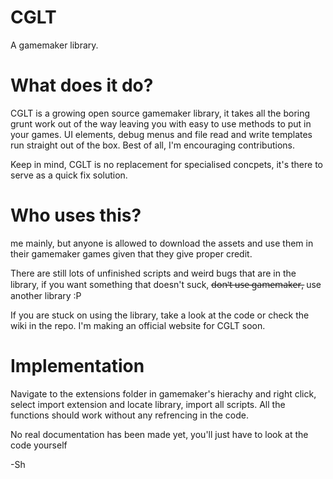 # CGLT
A gamemaker library.

# What does it do?
CGLT is a growing open source gamemaker library, it takes all the boring grunt work out of the way leaving you with easy to use methods to put in your games. UI elements, debug menus and file read and write templates run straight out of the box. Best of all, I'm encouraging contributions.

Keep in mind, CGLT is no replacement for specialised concpets, it's there to serve as a quick fix solution.

# Who uses this?
me mainly, but anyone is allowed to download the assets and use them in their gamemaker games given that they give proper credit.

There are still lots of unfinished scripts and weird bugs that are in the library, if you want something that doesn't suck, d̶o̶n̶'̶t̶ ̶u̶s̶e̶ ̶g̶a̶m̶e̶m̶a̶k̶e̶r̶, use another library :P

If you are stuck on using the library, take a look at the code or check the wiki in the repo. I'm making an official website for CGLT soon.

# Implementation
Navigate to the extensions folder in gamemaker's hierachy and right click, select import extension and locate library, import all scripts. All the functions should work without any refrencing in the code.

No real documentation has been made yet, you'll just have to look at the code yourself

-Sh
